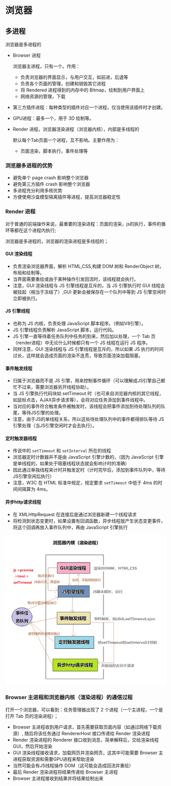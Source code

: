 # 浏览器

## 多进程

浏览器是多进程的

* Browser 进程

  浏览器主进程，只有一个。作用：

  * 负责浏览器的界面显示，与用户交互，如前进，后退等
  * 负责各个页面的管理，创建和销毁其它进程
  * 将 Rendered 进程得到的内存中的 Bitmap，绘制到用户界面上
  * 网络资源的管理，下载

* 第三方插件进程：每种类型的插件对应一个进程，仅当使用该插件时才创建。

* GPU进程：最多一个，用于 3D 绘制等。

* Render 进程，浏览器渲染进程（浏览器内核），内部是多线程的

  默认每个Tab页面一个进程，互不影响。主要作用为：

  * 页面渲染，脚本执行，事件处理等

### 浏览器多进程的优势

* 避免单个 page crash 影响整个浏览器
* 避免第三方插件 crash 影响整个浏览器
* 多进程充分利用多核优势
* 方便使用沙盒模型隔离插件等进程，提高浏览器稳定性

### Render 进程

对于普通的前端操作来说，最重要的渲染进程：页面的渲染，js的执行，事件的循环等都在这个进程内执行;

浏览器是多进程的，浏览器的渲染进程是多线程的；

#### GUI 渲染线程

* 负责渲染浏览器界面，解析 HTML,CSS,构建 DOM 树和 RenderObject 树，布局和绘制等。
* 当界面需要重绘或由于某种操作引发回流时，该线程就会执行。
* 注意，GUI 渲染线程与 JS 引擎线程是互斥的，当 JS 引擎执行时 GUI 线程会被挂起（相当于冻结了）,GUI 更新会被保存在一个队列中等到 JS 引擎空闲时立即被执行。

#### JS 引擎线程

* 也称为 JS 内核，负责处理 JavaScript 脚本程序。（例如V8引擎）。
* JS 引擎线程负责解析 JavaScript 脚本，运行代码。
* JS 引擎一直等待着任务队列中任务的到来，然后加以处理，一个 Tab 页（render进程）中无论什么时候都只有一个 JS 线程在运行 JS 程序。
* 同样注意，GUI 渲染线程与 JS 引擎线程是互斥的，所以如果 JS 执行的时间过长，这样就会造成页面的渲染不连贯，导致页面渲染加载阻塞。

#### 事件触发线程

* 归属于浏览器而不是 JS 引擎，用来控制事件循环（可以理解成JS引擎自己都忙不过来，需要浏览器另开线程协助）。
* 当 JS 引擎执行代码块如 setTimeout 时（也可来自浏览器内核的其它线程，如鼠标点击，AJAX异步请求等），会将对应任务添加到事件线程中。
* 当对应的事件符合触发条件被触发时，该线程会把事件添加到待处理队列的队尾，等待JS引擎的处理。
* 注意，由于JS的单线程关系，所以这些待处理队列中的事件都得排队等待 JS 引擎处理（当JS引擎空闲时才会去执行）。

#### 定时触发器线程

* 传说中的 `setTimeout` 和 `setInterval` 所在的线程
* 浏览器定时计数器并不是由 JavaScript 引擎计数的，（因为 JavaScript 引擎是单线程的，如果处于阻塞线程状态就会影响计时的准确）
* 因此通过单独线程来计时并触发定时（计时完毕后，添加到事件队列中，等待JS引擎空闲后执行）
* 注意，W3C 在 HTML 标准中规定，规定要求 `setTimeout` 中低于 4ms 的时间间隔算为 4ms。

#### 异步http请求线程

* 在 XMLHttpRequest 在连接后是通过浏览器新建一个线程请求
* 将检测到状态变更时，如果设置有回调函数，异步线程就产生状态变更事件，将这个回调再放入事件队列中，再由 JavaScript 引擎执行

![](/assets/浏览器渲染进程.png)

### Browser 主进程和浏览器内核（渲染进程）的通信过程

打开一个浏览器，可以看到：任务管理器出现了 2 个进程（一个主进程，一个是打开 Tab 页的渲染进程）；

* Browser 主进程收到用户请求，首先需要获取页面内容（如通过网络下载资源）,
  随后将该任务通过 RendererHost 接口传递给 Render 渲染进程
* Render 渲染进程的 Renderer 接口收到消息，简单解释后，交给渲染线程 GUI，然后开始渲染
* GUI 渲染线程接收请求，加载网页并渲染网页，这其中可能需要 Browser 主进程获取资源和需要GPU进程来帮助渲染
* 当然可能会有JS线程操作 DOM（这可能会造成回流并重绘）
* 最后 Render 渲染进程将结果传递给 Browser 主进程
* Browser 主进程接收到结果并将结果绘制出来

